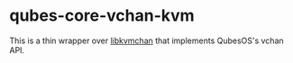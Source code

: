 qubes-core-vchan-kvm
===================

This is a thin wrapper over [libkvmchan](https://github.com/shawnanastasio/libkvmchan) that implements QubesOS's vchan API.
